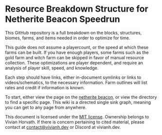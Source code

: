 # Resource Breakdown Structure for Netherite Beacon Speedrun

This GitHub repository is a full breakdown on the blocks, structures, biomes, farms, and items needed in order to optimize for time.

This guide does not assume a playercount, or the speed at which these farms can be built. If you have enough players, some farms such as the gold farm and witch farm can be skipped in favor of manual resource collection. These optimizations are player dependent, and require an analysis of player skill, speed, and knowledge.

Each step should have links, either in-document symlinks or links to videos/schematics, to the necessary information. Farm outlines will list rates and credit if information is known. 

To start, either view the page on the [netherite beacon](/builds/netherite_beacon.md), or view the directory to find a specific page. This wiki is a directed single sink graph, meaning you can get to any page from anywhere. 



This document is licensed under the [MIT license](/LICENSE.md). Ownership belongs to Vivian Horvath. If there is concern pertaining to cited material, please contact at contact@vivianh.dev or Discord at vivianh.dev.
